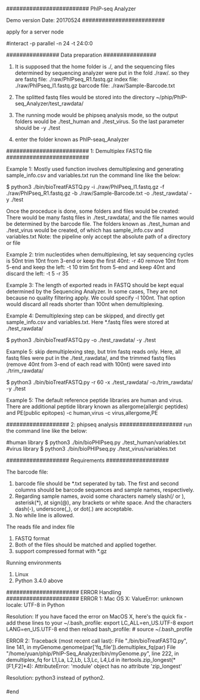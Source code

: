 

#########################
PhIP-seq Analyzer

Demo version
Date: 20170524
#########################


apply for a server node

#interact -p parallel -n 24 -t 24:0:0


################
Data preparation
################

1. It is supposed that the home folder is ./, and the sequencing files determined by sequencing analyzer were put in the fold ./raw/. so they are
fastq file: ./raw/PhIPseq_R1.fastq.gz
index file: ./raw/PhIPseq_I1.fastq.gz
barcode file: ./raw/Sample-Barcode.txt

2. The splitted fastq files would be stored into the directory ~/phip/PhIP-seq_Analyzer/test_rawdata/

3. The running mode would be phipseq analysis mode, so the output folders would be ./test_human and ./test_virus. So the last parameter should be -y ./test

4. enter the folder known as PhIP-seaq_Analyzer


#########################
1: Demultiplex FASTQ file
#########################

Example 1: Mostly used function involves demultiplexing and generating sample_info.csv and variables.txt run the command line like the below:

$ python3 ./bin/bioTreatFASTQ.py -i ./raw/PhIPseq_I1.fastq.gz -f ./raw/PhIPseq_R1.fastq.gz -b ./raw/Sample-Barcode.txt -o ./test_rawdata/ -y ./test

Once the proceduce is done, some folders and files would be created: There would be many fastq files in ./test_rawdata/, and the file names would be determined by the barcode file.
The folders known as ./test_human and ./test_virus would be created, of which has sample_info.csv and variables.txt
Note: the pipeline only accept the absolute path of a directory or file


Example 2:  trim nucleotides when demultiplexing, let say sequencing cycles is 50nt
trim 10nt from 3-end or keep the first 40nt:                -r 40
remove 10nt from 5-end and keep the left:                   -t 10
trim 5nt from 5-end and keep 40nt and discard the left: 	-t 5 -r 35


Example 3: The length of exported reads in FASTQ should be kept equal determined by the Sequencing Analyzer. In some cases, They are not because no quality filtering apply. We could specify -l 100nt. That option would discard all reads shorter than 100nt when demultiplexing.


Example 4: Demultiplexing step can be skipped, and directly get sample_info.csv and variables.txt. Here *.fastq files were stored at ./test_rawdata/

$ python3 ./bin/bioTreatFASTQ.py -o ./test_rawdata/ -y ./test


Example 5: skip demultiplexing step, but trim fastq reads only. Here, all fastq files were put in the ./test_rawdata/, and the trimmed fastq files (remove 40nt from 3-end of each read with 100nt) were saved into ./trim_rawdata/

$ python3 ./bin/bioTreatFASTQ.py -r 60 -x ./test_rawdata/ -o./trim_rawdata/ -y ./test




Example 5: The default reference peptide libraries are human and virus. There are additional peptide library known as allergome(allergic peptides) and PE(public epitopes) 
 -c human,virus 
 -c virus,allergome,PE

###################
2: phipseq analysis
###################
run the command line like the below:

#human library
$ python3 ./bin/bioPHIPseq.py ./test_human/variables.txt
#virus library
$ python3 ./bin/bioPHIPseq.py ./test_virus/variables.txt


###################
Requirements
###################

The barcode file:
1. barcode file should be *.txt seperated by tab. The first and second columns should be barcode sequences and sample names, respectively.
2. Regarding sample names, avoid some characters namely slash(/ or \), asterisk(*), at sign(@), any brackets or white space. And the characters dash(-), underscore(_), or dot(.) are acceptable.
3. No while line is allowed.

The reads file and index file
1. FASTQ format
2. Both of the files should be matched and applied together. 
3. support compressed format with *.gz

Running environments
1. Linux
2. Python 3.4.0 above


######################
ERROR Handling
######################
ERROR 1: Mac OS X: ValueError: unknown locale: UTF-8 in Python

Resolution: If you have faced the error on MacOS X, here's the quick fix - add these lines to your ~/.bash_profile:
	export LC_ALL=en_US.UTF-8
	export LANG=en_US.UTF-8
end then reload bash_profile: 
	# source ~/.bash_profile

ERROR 2: Traceback (most recent call last):
  File "./bin/bioTreatFASTQ.py", line 141, in <module>
    myGenome.genome(par['fq_file']).demultiplex_fq(par)
  File "/home/yuan/phip/PhIP-Seq_Analyzer/bin/myGenome.py", line 222, in demultiplex_fq
    for L1,La, L2,Lb, L3,Lc, L4,Ld in itertools.zip_longest(*[F1,F2]*4):
AttributeError: 'module' object has no attribute 'zip_longest'

Resolution: python3 instead of python2. 



####
#end






